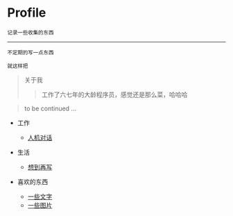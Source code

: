 # Profile

```
记录一些收集的东西
``` 
***

```后面有机会的话，
不定期的写一点东西
```

```
就这样把
```
> 关于我
>> 工作了六七年的大龄程序员，感觉还是那么菜，哈哈哈

> to be continued ...


- 工作
    - [人机对话](work/chatbot/人机对话.md)
    
- 生活
    - [想到再写](life/helloWorld.md)

- 喜欢的东西
    - [一些文字](words/excerpt.md)
    - [一些图片](words/images.md)
   
        


